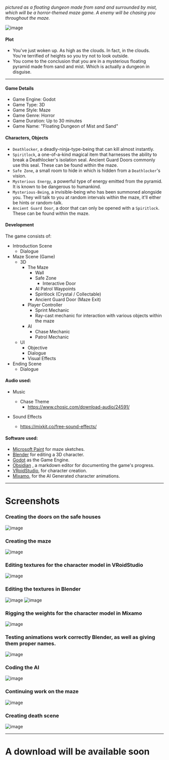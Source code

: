 *pictured as a floating dungeon made from sand and surrounded by mist, which will be a horror-themed maze game. A enemy will be chasing you throughout the maze.*

![image](assets/MAZE_GAME_01/20240428125309.png)

#### Plot
* You've just woken up. As high as the clouds. In fact, in the clouds. You're terrified of heights so you try not to look outside.
* You come to the conclusion that you are in a mysterious floating pyramid made from sand and mist. Which is actually a dungeon in disguise.

---

#### Game Details

* Game Engine: Godot
* Game Type: 3D
* Game Style: Maze
* Game Genre: Horror
* Game Duration: Up to 30 minutes 
* Game Name: "Floating Dungeon of Mist and Sand"

#### Characters, Objects

* `Deathlocker`, a deadly-ninja-type-being that can kill almost instantly.
* `Spiritlock`, a one-of-a-kind magical item that harnesses the ability to break a Deathlocker's isolation seal. Ancient Guard Doors commonly use this seal. These can be found within the maze.
* `Safe Zone`, a small room to hide in which is hidden from a `Deathlocker`'s vision.
* `Mysterious Energy`, a powerful type of energy emitted from the pyramid. It is known to be dangerous to humankind.
* `Mysterious-Being`, a invisible-being who has been summoned alongside you. They will talk to you at random intervals within the maze, it'll either be hints or random-talk.
* `Ancient Guard Door`, a door that can only be opened with a `Spiritlock`. These can be found within the maze.

#### Development

The game consists of:

* Introduction Scene
	* Dialogue
* Maze Scene (Game)
	* 3D
		* The Maze
			* Wall
			* Safe Zone
				* Interactive Door
			* AI Patrol Waypoints
			* Spiritlock (Crystal / Collectable)
			* Ancient Guard Door (Maze Exit)
		* Player Controller
			* Sprint Mechanic
			* Ray-cast mechanic for interaction with various objects within the maze
		* AI
			* Chase Mechanic
			* Patrol Mechanic
	* UI
		* Objective
		* Dialogue
		* Visual Effects
* Ending Scene
	* Dialogue


#### Audio used:

* Music
	* Chase Theme
		* https://www.chosic.com/download-audio/24591/

* Sound Effects
	* https://mixkit.co/free-sound-effects/


#### Software used:

* [Microsoft Paint](https://en.wikipedia.org/wiki/Microsoft_Paint) for maze sketches.
* [Blender](https://www.blender.org/) for editing a 3D character.
* [Godot](https://godotengine.org/) as the Game Engine.
* [Obsidian](https://obsidian.md/) , a markdown editor for documenting the game's progress.
* [VRoidStudio](https://vroid.com/en/studio), for character creation.
* [Mixamo](https://www.mixamo.com/), for the AI Generated character animations.

---

# Screenshots

### Creating the doors on the safe houses

![image](assets/MAZE_GAME_01/20240422202910.png)

### Creating the maze

![image](assets/MAZE_GAME_01/20240422214755.png)

### Editing textures for the character model in VRoidStudio

![image](assets/MAZE_GAME_01/20240422154400.png)

### Editing the textures in Blender

![image](assets/MAZE_GAME_01/20240422155622.png)
![image](assets/MAZE_GAME_01/20240422155852.png)

### Rigging the weights for the character model in Mixamo

![image](assets/MAZE_GAME_01/20240422161144.png)

### Testing animations work correctly Blender, as well as giving them proper names.

![image](assets/MAZE_GAME_01/20240422163941.png)

### Coding the AI

![image](assets/MAZE_GAME_01/20240423165842.png)
### Continuing work on the maze

![image](assets/MAZE_GAME_01/20240423202830.png)
### Creating death scene

![image](assets/MAZE_GAME_01/20240424214822.png)

---

# A download will be available soon